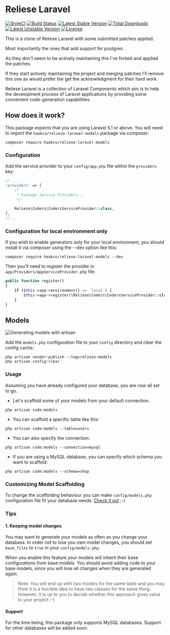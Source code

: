 # Reliese Laravel

[![StyleCI](https://styleci.io/repos/71080508/shield?style=flat)](https://styleci.io/repos/71080508)
[![Build Status](https://travis-ci.org/haakco/reliese-laravel-models.svg?branch=master)](https://travis-ci.org/haakco/reliese-laravel-models)
[![Latest Stable Version](https://poser.pugx.org/haakco/reliese-laravel-models/v/stable)](https://packagist.org/packages/haakco/reliese-laravel-models)
[![Total Downloads](https://poser.pugx.org/haakco/reliese-laravel-models/downloads)](https://packagist.org/packages/haakco/reliese-laravel-models)
[![Latest Unstable Version](https://poser.pugx.org/haakco/reliese-laravel-models/v/unstable)](https://packagist.org/packages/haakco/reliese-laravel-models)
[![License](https://poser.pugx.org/haakco/reliese-laravel-models/license)](https://packagist.org/packages/haakco/reliese-laravel-models)

This is a clone of Reliese Laravel with some submitted patches applied.

Most importantly the ones that add support for postgres.
 
As they don't seem to be actively maintaining this I've forked and applied the patches.

If they start actively maintaining the project and merging patches I'll remove this one as would prefer the get the 
acknowledgment for their hard work. 

Reliese Laravel is a collection of Laravel Components which aim is 
to help the development process of Laravel applications by 
providing some convenient code-generation capabilities.

## How does it work?

This package expects that you are using Laravel 5.1 or above.
You will need to import the `haakco/reliese-laravel-models` package via composer:

```shell
composer require haakco/reliese-laravel-models
```

### Configuration

Add the service provider to your `config/app.php` file within the `providers` key:

```php
// ...
'providers' => [
    /*
     * Package Service Providers...
     */

    Reliese\Coders\CodersServiceProvider::class,
],
// ...
```
### Configuration for local environment only

If you wish to enable generators only for your local environment, you should install it via composer using the --dev option like this:

```shell
composer require haakco/reliese-laravel-models --dev
```

Then you'll need to register the provider in `app/Providers/AppServiceProvider.php` file.

```php
public function register()
{
    if ($this->app->environment() == 'local') {
        $this->app->register(\Reliese\Coders\CodersServiceProvider::class);
    }
}
```

## Models

![Generating models with artisan](https://cdn-images-1.medium.com/max/800/1*hOa2QxORE2zyO_-ZqJ40sA.png "Making artisan code my Eloquent models")

Add the `models.php` configuration file to your `config` directory and clear the config cache:

```shell
php artisan vendor:publish --tag=reliese-models
php artisan config:clear
```

### Usage

Assuming you have already configured your database, you are now all set to go.

- Let's scaffold some of your models from your default connection.

```shell
php artisan code:models
```

- You can scaffold a specific table like this:

```shell
php artisan code:models --table=users
```

- You can also specify the connection:

```shell
php artisan code:models --connection=mysql
```

- If you are using a MySQL database, you can specify which schema you want to scaffold:

```shell
php artisan code:models --schema=shop
```

### Customizing Model Scaffolding

To change the scaffolding behaviour you can make `config/models.php` configuration file
fit your database needs. [Check it out](https://github.com/haakco/reliese-laravel-models/blob/master/config/models.php) ;-)

### Tips

#### 1. Keeping model changes

You may want to generate your models as often as you change your database. In order
not to lose you own model changes, you should set `base_files` to `true` in your `config/models.php`.

When you enable this feature your models will inherit their base configurations from
base models. You should avoid adding code to your base models, since you
will lose all changes when they are generated again.

> Note: You will end up with two models for the same table and you may think it is a horrible idea 
to have two classes for the same thing. However, it is up to you
to decide whether this approach gives value to your project :-)

#### Support

For the time being, this package only supports MySQL databases. Support for other databases will be added soon.
